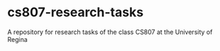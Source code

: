 # cs807-research-tasks
A repository for research tasks of the class CS807 at the University of Regina
